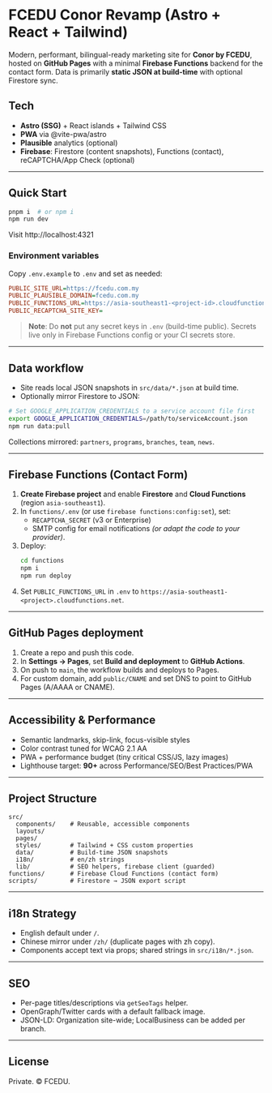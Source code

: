 # FCEDU Conor Revamp (Astro + React + Tailwind)

Modern, performant, bilingual-ready marketing site for **Conor by FCEDU**, hosted on **GitHub Pages** with a minimal **Firebase Functions** backend for the contact form. Data is primarily **static JSON at build-time** with optional Firestore sync.

## Tech
- **Astro (SSG)** + React islands + Tailwind CSS
- **PWA** via @vite-pwa/astro
- **Plausible** analytics (optional)
- **Firebase**: Firestore (content snapshots), Functions (contact), reCAPTCHA/App Check (optional)

---

## Quick Start

```bash
pnpm i  # or npm i
npm run dev
```

Visit http://localhost:4321

### Environment variables
Copy `.env.example` to `.env` and set as needed:

```ini
PUBLIC_SITE_URL=https://fcedu.com.my
PUBLIC_PLAUSIBLE_DOMAIN=fcedu.com.my
PUBLIC_FUNCTIONS_URL=https://asia-southeast1-<project-id>.cloudfunctions.net
PUBLIC_RECAPTCHA_SITE_KEY=
```

> **Note**: Do **not** put any secret keys in `.env` (build-time public). Secrets live only in Firebase Functions config or your CI secrets store.

---

## Data workflow

- Site reads local JSON snapshots in `src/data/*.json` at build time.
- Optionally mirror Firestore to JSON:

```bash
# Set GOOGLE_APPLICATION_CREDENTIALS to a service account file first
export GOOGLE_APPLICATION_CREDENTIALS=/path/to/serviceAccount.json
npm run data:pull
```

Collections mirrored: `partners`, `programs`, `branches`, `team`, `news`.

---

## Firebase Functions (Contact Form)

1. **Create Firebase project** and enable **Firestore** and **Cloud Functions** (region `asia-southeast1`).
2. In `functions/.env` (or use `firebase functions:config:set`), set:
   - `RECAPTCHA_SECRET` (v3 or Enterprise)
   - SMTP config for email notifications *(or adapt the code to your provider)*.
3. Deploy:
   ```bash
   cd functions
   npm i
   npm run deploy
   ```
4. Set `PUBLIC_FUNCTIONS_URL` in `.env` to `https://asia-southeast1-<project>.cloudfunctions.net`.

---

## GitHub Pages deployment

1. Create a repo and push this code.
2. In **Settings → Pages**, set **Build and deployment** to **GitHub Actions**.
3. On push to `main`, the workflow builds and deploys to Pages.
4. For custom domain, add `public/CNAME` and set DNS to point to GitHub Pages (A/AAAA or CNAME).

---

## Accessibility & Performance
- Semantic landmarks, skip-link, focus-visible styles
- Color contrast tuned for WCAG 2.1 AA
- PWA + performance budget (tiny critical CSS/JS, lazy images)
- Lighthouse target: **90+** across Performance/SEO/Best Practices/PWA

---

## Project Structure

```
src/
  components/    # Reusable, accessible components
  layouts/
  pages/
  styles/        # Tailwind + CSS custom properties
  data/          # Build-time JSON snapshots
  i18n/          # en/zh strings
  lib/           # SEO helpers, firebase client (guarded)
functions/       # Firebase Cloud Functions (contact form)
scripts/         # Firestore → JSON export script
```

---

## i18n Strategy

- English default under `/`.
- Chinese mirror under `/zh/` (duplicate pages with zh copy).
- Components accept text via props; shared strings in `src/i18n/*.json`.

---

## SEO

- Per-page titles/descriptions via `getSeoTags` helper.
- OpenGraph/Twitter cards with a default fallback image.
- JSON-LD: Organization site-wide; LocalBusiness can be added per branch.

---

## License

Private. © FCEDU.
